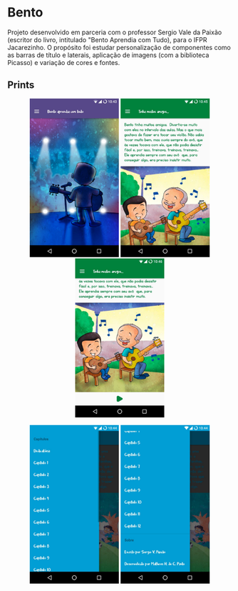 # Bento


Projeto desenvolvido em parceria com o professor Sergio Vale da Paixão (escritor do livro, intitulado "Bento Aprendia com Tudo), para o IFPR Jacarezinho. O propósito foi estudar personalização de componentes como as barras de título e laterais, aplicação de imagens (com a biblioteca Picasso) e variação de cores e fontes.

## Prints
<div align="center">
<p float="left">
  <img src="/prints/1.jpeg" width="200" />
  <img src="/prints/2.jpeg" width="200" />
  <img src="/prints/3.jpeg" width="200" />
</p>
</div>

<div align="center">
<p float="left">
  <img src="/prints/4.jpeg" width="200" />
  <img src="/prints/5.jpeg" width="200" />
</p>
</div>
